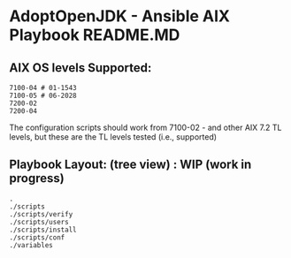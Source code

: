 # AdoptOpenJDK - Ansible AIX Playbook README.MD

## AIX OS levels Supported:

```
7100-04 # 01-1543
7100-05 # 06-2028
7200-02
7200-04
```

The configuration scripts should work from 7100-02 - and other
AIX 7.2 TL levels, but these are the TL levels tested (i.e., supported)


## Playbook Layout: (tree view) : WIP (work in progress)
```
.
./scripts
./scripts/verify
./scripts/users
./scripts/install
./scripts/conf
./variables
```

